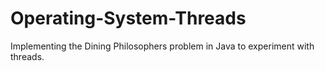 # Operating-System-Threads
Implementing the Dining Philosophers problem in Java to experiment with threads.
